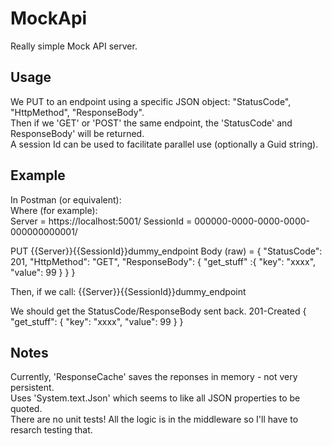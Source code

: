 # MockApi

Really simple Mock API server.

## Usage
We PUT to an endpoint using a specific JSON object: "StatusCode", "HttpMethod", "ResponseBody".</br>
Then if we 'GET' or 'POST' the same endpoint, the 'StatusCode' and ResponseBody' will be returned.</br>
A session Id can be used to facilitate parallel use (optionally a Guid string).</br>

## Example
In Postman (or equivalent):</br>
Where (for example):</br>
  Server = https://localhost:5001/
  SessionId = 000000-0000-0000-0000-000000000001/

PUT {{Server}}{{SessionId}}dummy_endpoint
Body (raw) =
{
    "StatusCode": 201, "HttpMethod": "GET",
    "ResponseBody": {
        "get_stuff" :{
            "key": "xxxx",
            "value": 99
        }
    }
}

Then, if we call: {{Server}}{{SessionId}}dummy_endpoint

We should get the StatusCode/ResponseBody sent back.
201-Created
{
  "get_stuff": {
    "key": "xxxx",
    "value": 99
  }
}

## Notes
Currently, 'ResponseCache' saves the reponses in memory - not very persistent.</br>
Uses 'System.text.Json' which seems to like all JSON properties to be quoted.</br>
There are no unit tests! All the logic is in the middleware so I'll have to resarch testing that.</br>
